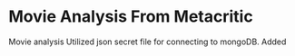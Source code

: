 # Movie Analysis From Metacritic
 Movie analysis
Utilized json secret file for connecting to mongoDB. 
Added 

